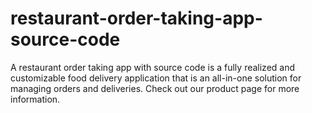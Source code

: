 # restaurant-order-taking-app-source-code
A restaurant order taking app with source code is a fully realized and customizable food delivery application that is an all-in-one solution for managing orders and deliveries. Check out our product page for more information.
